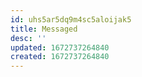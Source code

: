 ```yaml
---
id: uhs5ar5dq9m4sc5aloijak5
title: Messaged
desc: ''
updated: 1672737264840
created: 1672737264840
---
```

